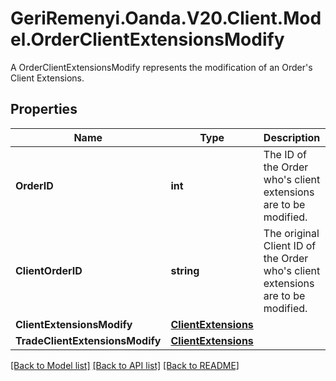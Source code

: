 # GeriRemenyi.Oanda.V20.Client.Model.OrderClientExtensionsModify
A OrderClientExtensionsModify represents the modification of an Order's Client Extensions.
## Properties

Name | Type | Description | Notes
------------ | ------------- | ------------- | -------------
**OrderID** | **int** | The ID of the Order who&#39;s client extensions are to be modified. | [optional] 
**ClientOrderID** | **string** | The original Client ID of the Order who&#39;s client extensions are to be modified. | [optional] 
**ClientExtensionsModify** | [**ClientExtensions**](ClientExtensions.md) |  | [optional] 
**TradeClientExtensionsModify** | [**ClientExtensions**](ClientExtensions.md) |  | [optional] 

[[Back to Model list]](../README.md#documentation-for-models) [[Back to API list]](../README.md#documentation-for-api-endpoints) [[Back to README]](../README.md)

